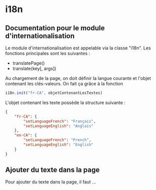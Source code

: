 i18n
=====

Documentation pour le module d'internationalisation
-----

Le module d'internationalisation est appelable via la classe "i18n".
Les fonctions principales sont les suivantes : 

* translatePage()
* translate(key[, args])

Au chargement de la page, on doit définir la langue courante et l'objet contenant les clés-valeurs. On fait ça grâce à la fonction 

```javascript
i18n.init("fr-CA", objetContenantLesTextes)
```

L'objet contenant les texte possède la structure suivante : 

```json
{
    "fr-CA": {  	
        "setLanguageFrench": "Français",
        "setLanguageEnglish": "Anglais"
    },
    "en-CA": {
        "setLanguageFrench": "French",
        "setLanguageEnglish": "English"
    }
}
```

Ajouter du texte dans la page
----
Pour ajouter du texte dans la page, il faut ...
